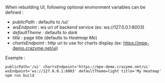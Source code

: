 When rebuilding UI, following optional environment variables can be defined :

* _publicPath_ : defaults to _/ui/_
* _wsEndpoint_ : ws uri of backend service (ex: ws://127.0.0.1:8003)
* _defaultTheme_ : defaults to _dark_
* _title_ : page title (defaults to _Heatmap Me_)
* _chartsEndpoint_ : http uri to use for charts display (ex: https://mpe-demo.crazyme.net/ui)

Example :

```
publicPath='/ui' chartsEndpoint='https://mpe-demo.crazyme.net/ui' wsEndpoint='ws://127.0.0.1:8003' defaultTheme=light title='My Heatmap' npm run build
```
